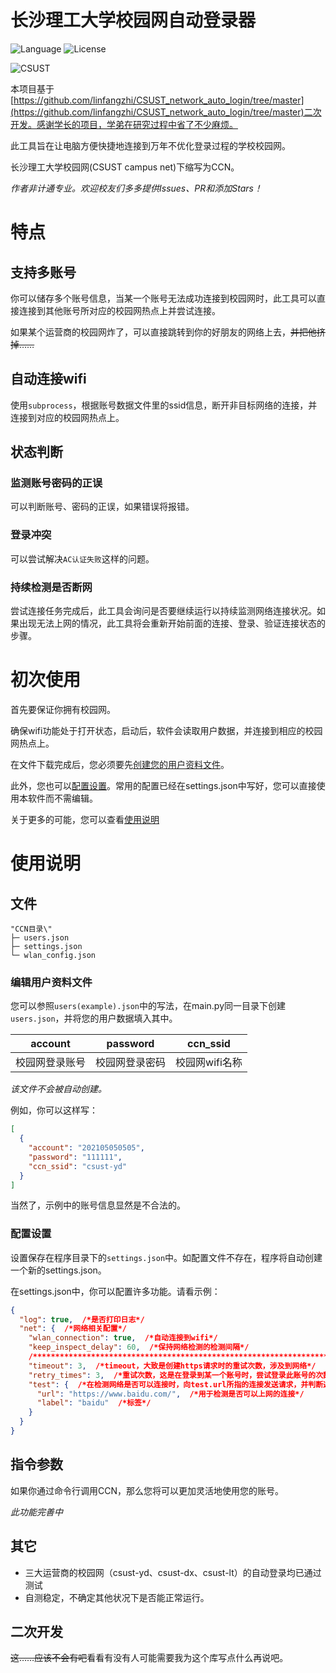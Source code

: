 # 长沙理工大学校园网自动登录器
![Language](https://img.shields.io/github/languages/top/jensentsts/csust-campus-net) ![License](https://img.shields.io/github/license/jensentsts/csust-campus-net) 

![CSUST](https://bkimg.cdn.bcebos.com/pic/d8f9d72a6059252df4af0a753b9b033b5bb5b902?x-bce-process=image/resize,m_lfit,w_536,limit_1/quality,Q_70)

本项目基于[https://github.com/linfangzhi/CSUST_network_auto_login/tree/master](https://github.com/linfangzhi/CSUST_network_auto_login/tree/master)二次开发。感谢学长的项目，学弟在研究过程中省了不少麻烦。

此工具旨在让电脑方便快捷地连接到万年不优化登录过程的学校校园网。

长沙理工大学校园网(CSUST campus net)下缩写为CCN。

*作者非计通专业。欢迎校友们多多提供Issues、PR和添加Stars！*

# 特点

## 支持多账号

你可以储存多个账号信息，当某一个账号无法成功连接到校园网时，此工具可以直接连接到其他账号所对应的校园网热点上并尝试连接。

如果某个运营商的校园网炸了，可以直接跳转到你的好朋友的网络上去，~~并把他挤掉……~~

## 自动连接wifi

使用`subprocess`，根据账号数据文件里的ssid信息，断开非目标网络的连接，并连接到对应的校园网热点上。

## 状态判断

### 监测账号密码的正误

可以判断账号、密码的正误，如果错误将报错。

### 登录冲突

可以尝试解决`AC认证失败`这样的问题。

### 持续检测是否断网

尝试连接任务完成后，此工具会询问是否要继续运行以持续监测网络连接状况。如果出现无法上网的情况，此工具将会重新开始前面的连接、登录、验证连接状态的步骤。

# 初次使用

首先要保证你拥有校园网。

确保wifi功能处于打开状态，启动后，软件会读取用户数据，并连接到相应的校园网热点上。

在文件下载完成后，您必须要先[创建您的用户资料文件](#编辑用户资料文件)。

此外，您也可以[配置设置](#配置设置)。常用的配置已经在settings.json中写好，您可以直接使用本软件而不需编辑。

关于更多的可能，您可以查看[使用说明](#使用说明)

# 使用说明

## 文件

```
"CCN目录\"
├─ users.json
├─ settings.json
└─ wlan_config.json
```

### 编辑用户资料文件

您可以参照`users(example).json`中的写法，在main.py同一目录下创建`users.json`，并将您的用户数据填入其中。

| account | password | ccn_ssid  |
|---------|----------|-----------|
| 校园网登录账号 | 校园网登录密码  | 校园网wifi名称 |

*该文件不会被自动创建。*

例如，你可以这样写：

```json
[
  {
    "account": "202105050505",
    "password": "111111",
    "ccn_ssid": "csust-yd"
  }
]
```

当然了，示例中的账号信息显然是不合法的。

### 配置设置

设置保存在程序目录下的`settings.json`中。如配置文件不存在，程序将自动创建一个新的settings.json。

在settings.json中，你可以配置许多功能。请看示例：

```json
{
  "log": true,  /*是否打印日志*/
  "net": {  /*网络相关配置*/
    "wlan_connection": true,  /*自动连接到wifi*/
    "keep_inspect_delay": 60,  /*保持网络检测的检测间隔*/
    /*******************************************************************************/
    "timeout": 3,  /*timeout，大致是创建https请求时的重试次数，涉及到网络*/
    "retry_times": 3,  /*重试次数，这是在登录到某一个账号时，尝试登录此账号的次数，与网络无直接关系*/
    "test": {  /*在检测网络是否可以连接时，向test.url所指的连接发送请求，并判断返回信息中是否包含了test.label*/
      "url": "https://www.baidu.com/",  /*用于检测是否可以上网的连接*/
      "label": "baidu"  /*标签*/
    }
  }
}
```
## 指令参数

如果你通过命令行调用CCN，那么您将可以更加灵活地使用您的账号。

*此功能完善中*

## 其它

- 三大运营商的校园网（csust-yd、csust-dx、csust-lt）的自动登录均已通过测试
- 自测稳定，不确定其他状况下是否能正常运行。

## 

## 二次开发

~~这……应该不会有吧~~看看有没有人可能需要我为这个库写点什么再说吧。
